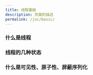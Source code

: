 ```yaml
---
title: 线程基础
description: 页面的描述
permalink: /juc/basic/
---
```




### 什么是线程


### 线程的几种状态


### 什么是可见性、原子性、屏蔽序列化

